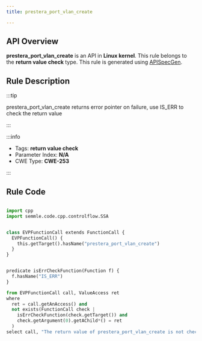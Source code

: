 ```yaml
---
title: prestera_port_vlan_create

---
```



## API Overview
**prestera_port_vlan_create** is an API in **Linux kernel**. This rule belongs to the **return value check** type. This rule is generated using [APISpecGen](../../tools/APISpecGen).
## Rule Description

:::tip

prestera_port_vlan_create returns error pointer on failure, use IS_ERR to check the return value

:::

:::info

- Tags: **return value check**
- Parameter Index: **N/A**
- CWE Type: **CWE-253**

:::

## Rule Code
```python

import cpp
import semmle.code.cpp.controlflow.SSA


class EVPFunctionCall extends FunctionCall {
  EVPFunctionCall() {
    this.getTarget().hasName("prestera_port_vlan_create")
  }
}


predicate isErrCheckFunction(Function f) {
  f.hasName("IS_ERR") 
}

from EVPFunctionCall call, ValueAccess ret
where
  ret = call.getAnAccess() and
  not exists(FunctionCall check |
    isErrCheckFunction(check.getTarget()) and
    check.getArgument(0).getAChild*() = ret
  )
select call, "The return value of prestera_port_vlan_create is not checked with IS_ERR."
    
```